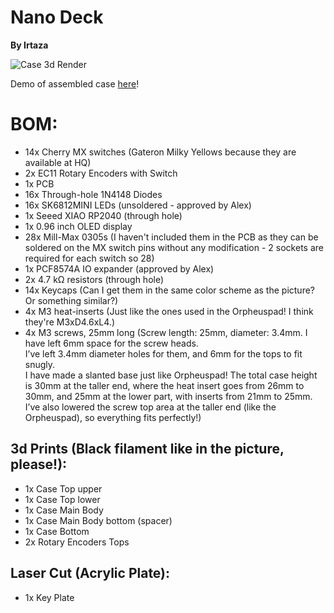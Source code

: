 # Nano Deck

**By Irtaza**

![Case 3d Render](https://github.com/Irtaza2009/hackpad/blob/main/hackpads/Nano_Deck/Nano_Deck.jpg)

Demo of assembled case [here](https://sleeping.wtf/ZEL2HrrmgGSxUmTqGjLX1.mp4)!

# BOM:

- 14x Cherry MX switches (Gateron Milky Yellows because they are available at HQ)
- 2x EC11 Rotary Encoders with Switch
- 1x PCB
- 16x Through-hole 1N4148 Diodes
- 16x SK6812MINI LEDs (unsoldered - approved by Alex)
- 1x Seeed XIAO RP2040 (through hole)
- 1x 0.96 inch OLED display
- 28x Mill-Max 0305s (I haven't included them in the PCB as they can be soldered on the MX switch pins without any modification - 2 sockets are required for each switch so 28)
- 1x PCF8574A IO expander (approved by Alex)
- 2x 4.7 kΩ resistors (through hole)
- 14x Keycaps (Can I get them in the same color scheme as the picture? Or something similar?)
- 4x M3 heat-inserts (Just like the ones used in the Orpheuspad! I think they're M3xD4.6xL4.)
- 4x M3 screws, 25mm long (Screw length: 25mm, diameter: 3.4mm. I have left 6mm space for the screw heads. <br>
  I’ve left 3.4mm diameter holes for them, and 6mm for the tops to fit snugly. <br>
  I have made a slanted base just like Orpheuspad! The total case height is 30mm at the taller end, where the heat insert goes from 26mm to 30mm, and 25mm at the lower part, with inserts from 21mm to 25mm. I’ve also lowered the screw top area at the taller end (like the Orpheuspad), so everything fits perfectly!)

## 3d Prints (Black filament like in the picture, please!):

- 1x Case Top upper
- 1x Case Top lower
- 1x Case Main Body
- 1x Case Main Body bottom (spacer)
- 1x Case Bottom
- 2x Rotary Encoders Tops

## Laser Cut (Acrylic Plate):

- 1x Key Plate
